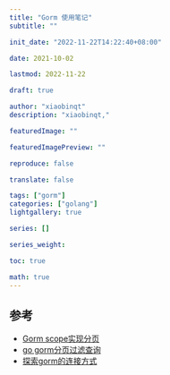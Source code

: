 ```yaml
---
title: "Gorm 使用笔记"
subtitle: ""

init_date: "2022-11-22T14:22:40+08:00"

date: 2021-10-02

lastmod: 2022-11-22

draft: true

author: "xiaobinqt"
description: "xiaobinqt,"

featuredImage: ""

featuredImagePreview: ""

reproduce: false

translate: false

tags: ["gorm"]
categories: ["golang"]
lightgallery: true

series: []

series_weight:

toc: true

math: true
---
```


<!-- author： xiaobinqt -->
<!-- email： xiaobinqt@163.com -->
<!-- https://xiaobinqt.github.io -->
<!-- https://www.xiaobinqt.cn -->

[//]: # (https://cdn.xiaobinqt.cn/xiaobinqt.io/20221122/11ca2ec7e86549378aaeb8b5ca712344.png)

## 参考

+ [Gorm scope实现分页](http://events.jianshu.io/p/3562e4ed81ec)
+ [go gorm分页过滤查询](https://www.cnblogs.com/aiverhua/p/16427693.html)
+ [探索gorm的连接方式](https://www.jianshu.com/p/fac8e394bf4f)

